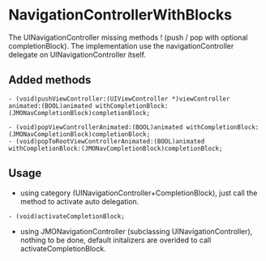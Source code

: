 NavigationControllerWithBlocks
==============================

The UINavigationController missing methods ! (push / pop with optional completionBlock). 
The implementation use the navigationController delegate on UINavigationController itself.

Added methods 
---------------------------------------------------

```objc
- (void)pushViewController:(UIViewController *)viewController animated:(BOOL)animated withCompletionBlock:(JMONavCompletionBlock)completionBlock;

- (void)popViewControllerAnimated:(BOOL)animated withCompletionBlock:(JMONavCompletionBlock)completionBlock;
- (void)popToRootViewControllerAnimated:(BOOL)animated withCompletionBlock:(JMONavCompletionBlock)completionBlock;
```

Usage
-------------------------------------------------------------
* using category (UINavigationController+CompletionBlock), just call the method to activate auto delegation.
```objc
- (void)activateCompletionBlock;
```


* using JMONavigationController (subclassing UINavigationController), nothing to be done, default initalizers are overided to call activateCompletionBlock.

